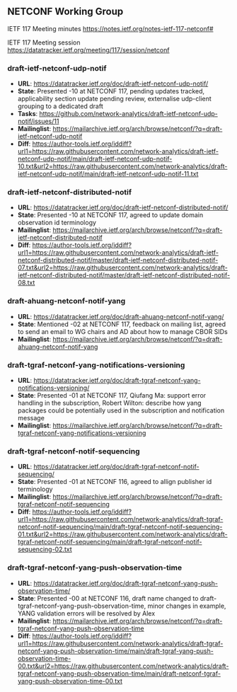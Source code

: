 ## NETCONF Working Group

IETF 117 Meeting minutes
https://notes.ietf.org/notes-ietf-117-netconf#

IETF 117 Meeting session
https://datatracker.ietf.org/meeting/117/session/netconf

### draft-ietf-netconf-udp-notif
* **URL**: https://datatracker.ietf.org/doc/draft-ietf-netconf-udp-notif/
* **State**: Presented -10 at NETCONF 117, pending updates tracked, applicability section update pending review, externalise udp-client grouping to a dedicated draft
* **Tasks**: https://github.com/network-analytics/draft-ietf-netconf-udp-notif/issues/11
* **Mailinglist**: https://mailarchive.ietf.org/arch/browse/netconf/?q=draft-ietf-netconf-udp-notif
* **Diff**: https://author-tools.ietf.org/iddiff?url1=https://raw.githubusercontent.com/network-analytics/draft-ietf-netconf-udp-notif/main/draft-ietf-netconf-udp-notif-10.txt&url2=https://raw.githubusercontent.com/network-analytics/draft-ietf-netconf-udp-notif/main/draft-ietf-netconf-udp-notif-11.txt

### draft-ietf-netconf-distributed-notif
* **URL**: https://datatracker.ietf.org/doc/draft-ietf-netconf-distributed-notif/
* **State**: Presented -10 at NETCONF 117, agreed to update domain observation id terminology
* **Mailinglist**: https://mailarchive.ietf.org/arch/browse/netconf/?q=draft-ietf-netconf-distributed-notif
* **Diff**: https://author-tools.ietf.org/iddiff?url1=https://raw.githubusercontent.com/network-analytics/draft-ietf-netconf-distributed-notif/master/draft-ietf-netconf-distributed-notif-07.txt&url2=https://raw.githubusercontent.com/network-analytics/draft-ietf-netconf-distributed-notif/master/draft-ietf-netconf-distributed-notif-08.txt

### draft-ahuang-netconf-notif-yang
* **URL**: https://datatracker.ietf.org/doc/draft-ahuang-netconf-notif-yang/
* **State**: Mentioned -02 at NETCONF 117, feedback on mailing list, agreed to send an email to WG chairs and AD about how to manage CBOR SIDs
* **Mailinglist**: https://mailarchive.ietf.org/arch/browse/netconf/?q=draft-ahuang-netconf-notif-yang

### draft-tgraf-netconf-yang-notifications-versioning
* **URL**: https://datatracker.ietf.org/doc/draft-tgraf-netconf-yang-notifications-versioning/
* **State**: Presented -01 at NETCONF 117, Qiufang Ma: support error handling in the subscription, Robert Wilton: describe how yang packages could be potentially used in the subscription and notification message
* **Mailinglist**: https://mailarchive.ietf.org/arch/browse/netconf/?q=draft-tgraf-netconf-yang-notifications-versioning

### draft-tgraf-netconf-notif-sequencing
* **URL**: https://datatracker.ietf.org/doc/draft-tgraf-netconf-notif-sequencing/
* **State**: Presented -01 at NETCONF 116, agreed to allign publisher id terminology
* **Mailinglist**: https://mailarchive.ietf.org/arch/browse/netconf/?q=draft-tgraf-netconf-notif-sequencing
* **Diff**: https://author-tools.ietf.org/iddiff?url1=https://raw.githubusercontent.com/network-analytics/draft-tgraf-netconf-notif-sequencing/main/draft-tgraf-netconf-notif-sequencing-01.txt&url2=https://raw.githubusercontent.com/network-analytics/draft-tgraf-netconf-notif-sequencing/main/draft-tgraf-netconf-notif-sequencing-02.txt

### draft-tgraf-netconf-yang-push-observation-time
* **URL**: https://datatracker.ietf.org/doc/draft-tgraf-netconf-yang-push-observation-time/
* **State**: Presented -00 at NETCONF 116, draft name changed to draft-tgraf-netconf-yang-push-observation-time, minor changes in example, YANG validation errors will be resolved by Alex
* **Mailinglist**: https://mailarchive.ietf.org/arch/browse/netconf/?q=draft-tgraf-netconf-yang-push-observation-time
* **Diff**: https://author-tools.ietf.org/iddiff?url1=https://raw.githubusercontent.com/network-analytics/draft-tgraf-netconf-yang-push-observation-time/main/draft-tgraf-yang-push-observation-time-00.txt&url2=https://raw.githubusercontent.com/network-analytics/draft-tgraf-netconf-yang-push-observation-time/main/draft-netconf-tgraf-yang-push-observation-time-00.txt